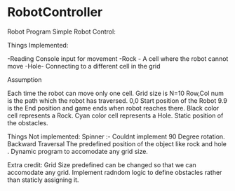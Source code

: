 # RobotController
Robot Program
 Simple Robot Control:

Things Implemented:

-Reading Console input for movement
-Rock - A cell where the robot cannot move 
-Hole- Connecting to a different cell in the grid

Assumption 

Each time the robot can move only one cell.
Grid size is N=10
Row,Col num is the path which the robot has traversed. 
0,0 Start position of the Robot
9.9 is the End position and game ends when robot reaches there. 
Black color cell represents a Rock.
Cyan color cell represents a Hole. 
Static position of the obstacles.


Things Not implemented:
Spinner :- Couldnt implement 90 Degree rotation. 
Backward Traversal
The predefined position of the object like rock and hole . 
Dynamic program to accomodate any grid size. 

Extra credit:
Grid Size predefined can be changed so that we can accomodate any grid.
Implement radndom logic to define obstacles rather than staticly assigning it. 

